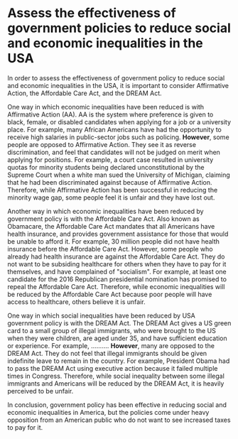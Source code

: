 # Assess the effectiveness of government policies to reduce social and economic inequalities in the USA

In order to assess the effectiveness of government policy to reduce social and economic inequalities in the USA, it is important to consider Affirmative Action, the Affordable Care Act, and the DREAM Act.

One way in which economic inequalities have been reduced is with Affirmative Action (AA). AA is the system where preference is given to black, female, or disabled candidates when applying for a job or a university place. For example, many African Americans have had the opportunity to receive high salaries in public-sector jobs such as policing. **However**, some people are opposed to Affirmative Action. They see it as reverse discrimination, and feel that candidates will not be judged on merit when applying for positions. For example, a court case resulted in university quotas for minority students being declared unconstitutional by the Supreme Court when a white man sued the University of Michigan, claiming that he had been discriminated against because of Affirmative Action. Therefore, while Affirmative Action has been successful in reducing the minority wage gap, some people feel it is unfair and they have lost out.

Another way in which economic inequalities have been reduced by government policy is with the Affordable Care Act. Also known as Obamacare, the Affordable Care Act mandates that all Americans have health insurance, and provides government assistance for those that would be unable to afford it. For example, 30 million people did not have health insurance before the Affordable Care Act. However, some people who already had health insurance are against the Affordable Care Act. They do not want to be subsiding healthcare for others when they have to pay for it themselves, and have complained of "socialism". For example, at least one candidate for the 2016 Republican presidential nomination has promised to repeal the Affordable Care Act. Therefore, while economic inequalities will be reduced by the Affordable Care Act because poor people will have access to healthcare, others believe it is unfair.

One way in which social inequalities have been reduced by USA government policy is with the DREAM Act. The DREAM Act gives a US green card to a small group of illegal immigrants, who were brought to the US when they were children, are aged under 35, and have sufficient education or experience. For example, ………. **However**, many are opposed to the DREAM Act. They do not feel that illegal immigrants should be given indefinite leave to remain in the country. For example, President Obama had to pass the DREAM Act using executive action because it failed multiple times in Congress. Therefore, while social inequality between some illegal immigrants and Americans will be reduced by the DREAM Act, it is heavily perceived to be unfair.

In conclusion, government policy has been effective in reducing social and economic inequalities in America, but the policies come under heavy opposition from an American public who do not want to see increased taxes to pay for it.